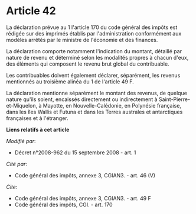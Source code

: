# Article 42

La déclaration prévue au 1 l'article 170 du code général des impôts est rédigée sur des imprimés établis par l'administration
conformément aux modèles arrêtés par le ministre de l'économie et des finances. 

La déclaration comporte notamment l'indication du montant, détaillé par nature de revenu et déterminé selon les modalités
propres à chacun d'eux, des éléments qui composent le revenu brut global du contribuable. 

Les contribuables doivent également déclarer, séparément, les revenus mentionnés au troisième alinéa du 1 de l'article 49 F. 

La déclaration mentionne séparément le montant des revenus, de quelque nature qu'ils soient, encaissés directement ou
indirectement à Saint-Pierre-et-Miquelon, à Mayotte, en Nouvelle-Calédonie, en Polynésie française, dans les îles Wallis et
Futuna et dans les Terres australes et antarctiques françaises et à l'étranger.

**Liens relatifs à cet article**

_Modifié par_:

  - Décret n°2008-962 du 15 septembre 2008 - art. 1

_Cité par_:

  - Code général des impôts, annexe 3, CGIAN3. - art. 46 (V)

_Cite_:

  - Code général des impôts, annexe 3, CGIAN3. - art. 49 F
  - Code général des impôts, CGI. - art. 170
